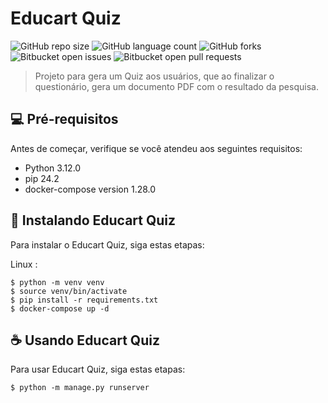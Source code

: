# Educart Quiz

![GitHub repo size](https://img.shields.io/github/repo-size/iuricode/README-template?style=for-the-badge)
![GitHub language count](https://img.shields.io/github/languages/count/iuricode/README-template?style=for-the-badge)
![GitHub forks](https://img.shields.io/github/forks/iuricode/README-template?style=for-the-badge)
![Bitbucket open issues](https://img.shields.io/bitbucket/issues/iuricode/README-template?style=for-the-badge)
![Bitbucket open pull requests](https://img.shields.io/bitbucket/pr-raw/iuricode/README-template?style=for-the-badge)

> Projeto para gera um Quiz aos usuários, que ao finalizar o questionário, gera um documento PDF com o resultado da pesquisa.

## 💻 Pré-requisitos

Antes de começar, verifique se você atendeu aos seguintes requisitos:

- Python 3.12.0
- pip 24.2
- docker-compose version 1.28.0 

## 🚀 Instalando Educart Quiz

Para instalar o Educart Quiz, siga estas etapas:

Linux :

```
$ python -m venv venv
$ source venv/bin/activate
$ pip install -r requirements.txt
$ docker-compose up -d
```

## ☕ Usando Educart Quiz

Para usar Educart Quiz, siga estas etapas:

```
$ python -m manage.py runserver
```
